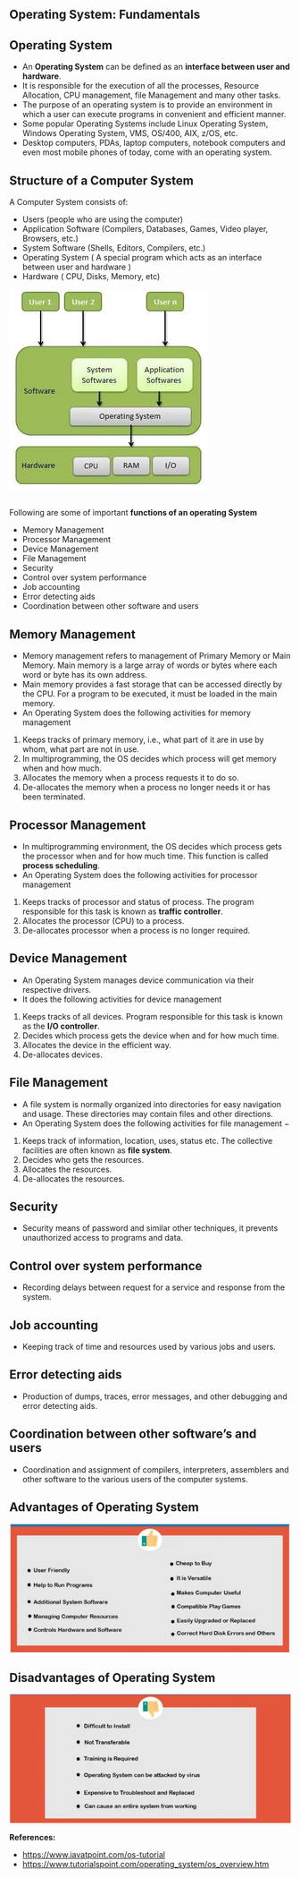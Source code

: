 ## Operating System: Fundamentals

## Operating System

-   An **Operating System** can be defined as an **interface between user and hardware**.
-   It is responsible for the execution of all the processes, Resource Allocation, CPU management, file Management and many other tasks.
-   The purpose of an operating system is to provide an environment in which a user can execute programs in convenient and efficient manner.
-   Some popular Operating Systems include Linux Operating System, Windows Operating System, VMS, OS/400, AIX, z/OS, etc.
-   Desktop computers, PDAs, laptop computers, notebook computers and even most mobile phones of today, come with an operating system.

## Structure of a Computer System

A Computer System consists of:

-   Users (people who are using the computer)
-   Application Software (Compilers, Databases, Games, Video player, Browsers, etc.)
-   System Software (Shells, Editors, Compilers, etc.)
-   Operating System ( A special program which acts as an interface between user and hardware )
-   Hardware ( CPU, Disks, Memory, etc)

![](media/c6ec8be9167f772446e2769d5da4c8c4.png)

## 

Following are some of important **functions of an operating System**

-   Memory Management
-   Processor Management
-   Device Management
-   File Management
-   Security
-   Control over system performance
-   Job accounting
-   Error detecting aids
-   Coordination between other software and users

## Memory Management

-   Memory management refers to management of Primary Memory or Main Memory. Main memory is a large array of words or bytes where each word or byte has its own address.
-   Main memory provides a fast storage that can be accessed directly by the CPU. For a program to be executed, it must be loaded in the main memory.
-   An Operating System does the following activities for memory management
1.  Keeps tracks of primary memory, i.e., what part of it are in use by whom, what part are not in use.
2.  In multiprogramming, the OS decides which process will get memory when and how much.
3.  Allocates the memory when a process requests it to do so.
4.  De-allocates the memory when a process no longer needs it or has been terminated.

## Processor Management

-   In multiprogramming environment, the OS decides which process gets the processor when and for how much time. This function is called **process scheduling**.
-   An Operating System does the following activities for processor management
1.  Keeps tracks of processor and status of process. The program responsible for this task is known as **traffic controller**.
2.  Allocates the processor (CPU) to a process.
3.  De-allocates processor when a process is no longer required.

## Device Management

-   An Operating System manages device communication via their respective drivers.
-   It does the following activities for device management
1.  Keeps tracks of all devices. Program responsible for this task is known as the **I/O controller**.
2.  Decides which process gets the device when and for how much time.
3.  Allocates the device in the efficient way.
4.  De-allocates devices.

## File Management

-   A file system is normally organized into directories for easy navigation and usage. These directories may contain files and other directions.
-   An Operating System does the following activities for file management −
1.  Keeps track of information, location, uses, status etc. The collective facilities are often known as **file system**.
2.  Decides who gets the resources.
3.  Allocates the resources.
4.  De-allocates the resources.

## Security

-   Security means of password and similar other techniques, it prevents unauthorized access to programs and data.

## Control over system performance

-   Recording delays between request for a service and response from the system.

## Job accounting

-   Keeping track of time and resources used by various jobs and users.

## Error detecting aids

-   Production of dumps, traces, error messages, and other debugging and error detecting aids.

## Coordination between other software’s and users

-   Coordination and assignment of compilers, interpreters, assemblers and other software to the various users of the computer systems.

## Advantages of Operating System

![](media/01a56391f275271db1d9471166528d32.png)

## Disadvantages of Operating System

![](media/a5a802bffa7dd9f53389b98550197b28.png)

**References:**

-   <https://www.javatpoint.com/os-tutorial>
-   https://www.tutorialspoint.com/operating_system/os_overview.htm

